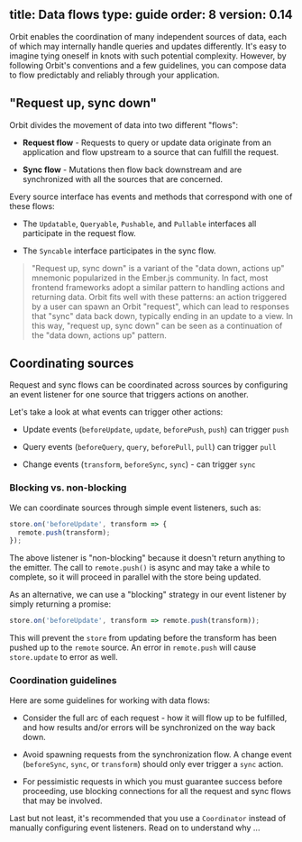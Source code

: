 title: Data flows
type: guide
order: 8
version: 0.14
---

Orbit enables the coordination of many independent sources of data, each of
which may internally handle queries and updates differently. It's easy to
imagine tying oneself in knots with such potential complexity. However, by
following Orbit's conventions and a few guidelines, you can compose data to
flow predictably and reliably through your application.

## "Request up, sync down"

Orbit divides the movement of data into two different "flows":

* **Request flow** - Requests to query or update data originate from an
  application and flow upstream to a source that can fulfill the request.

* **Sync flow** - Mutations then flow back downstream and are synchronized
  with all the sources that are concerned.

Every source interface has events and methods that correspond with one of these
flows:

  * The `Updatable`, `Queryable`, `Pushable`, and `Pullable` interfaces all
    participate in the request flow.

  * The `Syncable` interface participates in the sync flow.

> "Request up, sync down" is a variant of the "data down, actions up" mnemonic
popularized in the Ember.js community. In fact, most frontend frameworks adopt
a similar pattern to handling actions and returning data. Orbit fits well
with these patterns: an action triggered by a user can spawn an Orbit
"request", which can lead to responses that "sync" data back down, typically
ending in an update to a view. In this way, "request up, sync down" can be
seen as a continuation of the "data down, actions up" pattern.

## Coordinating sources

Request and sync flows can be coordinated across sources by configuring an event
listener for one source that triggers actions on another.

Let's take a look at what events can trigger other actions:

* Update events (`beforeUpdate`, `update`, `beforePush`, `push`) can trigger
  `push`

* Query events (`beforeQuery`, `query`, `beforePull`, `pull`) can trigger `pull`

* Change events (`transform`, `beforeSync`, `sync`) - can trigger `sync`

### Blocking vs. non-blocking

We can coordinate sources through simple event listeners, such as:

```javascript
store.on('beforeUpdate', transform => {
  remote.push(transform);
});
```

The above listener is "non-blocking" because it doesn't return anything to
the emitter. The call to `remote.push()` is async and may take a while to
complete, so it will proceed in parallel with the store being updated.

As an alternative, we can use a "blocking" strategy in our event listener by
simply returning a promise:

```javascript
store.on('beforeUpdate', transform => remote.push(transform));
```

This will prevent the `store` from updating before the transform has been pushed
up to the `remote` source. An error in `remote.push` will cause `store.update`
to error as well.

### Coordination guidelines

Here are some guidelines for working with data flows:

* Consider the full arc of each request - how it will flow up to be fulfilled,
  and how results and/or errors will be synchronized on the way back down.

* Avoid spawning requests from the synchronization flow. A change event
  (`beforeSync`, `sync`, or `transform`) should only ever trigger a `sync`
  action.

* For pessimistic requests in which you must guarantee success before
  proceeding, use blocking connections for all the request and
  sync flows that may be involved.

Last but not least, it's recommended that you use a `Coordinator` instead of
manually configuring event listeners. Read on to understand why ...
